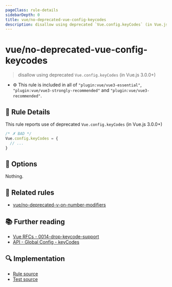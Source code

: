 ```yaml
---
pageClass: rule-details
sidebarDepth: 0
title: vue/no-deprecated-vue-config-keycodes
description: disallow using deprecated `Vue.config.keyCodes` (in Vue.js 3.0.0+)
---
```

# vue/no-deprecated-vue-config-keycodes
> disallow using deprecated `Vue.config.keyCodes` (in Vue.js 3.0.0+)

- :gear: This rule is included in all of `"plugin:vue/vue3-essential"`, `"plugin:vue/vue3-strongly-recommended"` and `"plugin:vue/vue3-recommended"`.

## :book: Rule Details

This rule reports use of deprecated `Vue.config.keyCodes` (in Vue.js 3.0.0+)

<eslint-code-block filename="a.js" language="javascript" :rules="{'vue/no-deprecated-vue-config-keycodes': ['error']}">

```js
/* ✗ BAD */
Vue.config.keyCodes = {
  // ...
}
```

</eslint-code-block>

## :wrench: Options

Nothing.

## :couple: Related rules

- [vue/no-deprecated-v-on-number-modifiers]

[vue/no-deprecated-v-on-number-modifiers]: ./no-deprecated-v-on-number-modifiers.md

## :books: Further reading

- [Vue RFCs - 0014-drop-keycode-support]
- [API - Global Config - keyCodes]

[Vue RFCs - 0014-drop-keycode-support]: https://github.com/vuejs/rfcs/blob/master/active-rfcs/0014-drop-keycode-support.md
[API - Global Config - keyCodes]: https://vuejs.org/v2/api/#keyCodes

## :mag: Implementation

- [Rule source](https://github.com/vuejs/eslint-plugin-vue/blob/master/lib/rules/no-deprecated-vue-config-keycodes.js)
- [Test source](https://github.com/vuejs/eslint-plugin-vue/blob/master/tests/lib/rules/no-deprecated-vue-config-keycodes.js)
